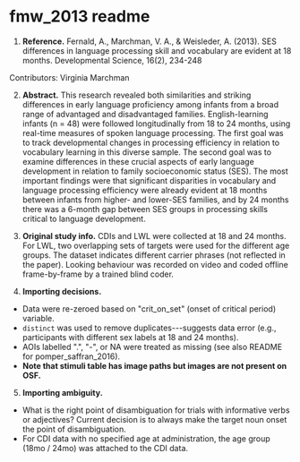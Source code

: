 # fmw_2013 readme

1. **Reference.**
Fernald, A., Marchman, V. A., & Weisleder, A. (2013). SES differences in language processing skill and vocabulary are evident at 18 months. Developmental Science, 16(2), 234-248

Contributors: Virginia Marchman

2. **Abstract.**
This research revealed both similarities and striking differences in early language proficiency among infants from a broad range of advantaged and disadvantaged families. English-learning infants (n = 48) were followed longitudinally from 18 to 24 months, using real-time measures of spoken language processing. The first goal was to track developmental changes in processing efficiency in relation to vocabulary learning in this diverse sample. The second goal was to examine differences in these crucial aspects of early language development in relation to family socioeconomic status (SES). The most important findings were that significant disparities in vocabulary and language processing efficiency were already evident at 18 months between infants from higher- and lower-SES families, and by 24 months there was a 6-month gap between SES groups in processing skills critical to language development.

3. **Original study info.**
CDIs and LWL were collected at 18 and 24 months. For LWL, two overlapping sets of targets were used for the different age groups. The dataset indicates different carrier phrases (not reflected in the paper). Looking behaviour was recorded on video and coded offline frame-by-frame by a trained blind coder. 

4. **Importing decisions.**

- Data were re-zeroed based on "crit_on_set" (onset of critical period) variable.
- `distinct` was used to remove duplicates---suggests data error (e.g., participants with different sex labels at 18 and 24 months).
- AOIs labelled ".", "-", or NA were treated as missing (see also README for pomper_saffran_2016).
- **Note that stimuli table has image paths but images are not present on OSF.**

5. **Importing ambiguity.**

- What is the right point of disambiguation for trials with informative verbs or adjectives? Current decision is to always make the target noun onset the point of disambiguation.
- For CDI data with no specified age at administration, the age group (18mo / 24mo) was attached to the CDI data.

